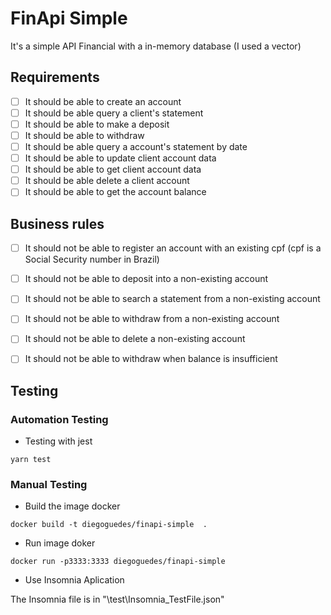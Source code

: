 # FinApi Simple
It's a simple API Financial with a in-memory database (I used a vector)

## Requirements
- [ ] It should be able to create an account
- [ ] It should be able query a client's statement
- [ ] It should be able to make a deposit
- [ ] It should be able to withdraw
- [ ] It should be able query a account's statement by date
- [ ] It should be able to update client account data
- [ ] It should be able to get client account data
- [ ] It should be able delete a client account
- [ ] It should be able to get the account balance

## Business rules
- [ ] It should not be able to register an account with an existing cpf (cpf is a Social Security number in Brazil)
- [ ] It should not be able to deposit into a non-existing account
- [ ] It should not be able to search a statement from a non-existing account
- [ ] It should not be able to withdraw from a non-existing account
- [ ] It should not be able to delete a non-existing account
- [ ] It should not be able to withdraw when balance is insufficient 


## Testing


### Automation Testing 

- Testing with jest

`yarn test`

### Manual Testing

- Build the image docker

`docker build -t diegoguedes/finapi-simple  .`

- Run image doker
  
`docker run -p3333:3333 diegoguedes/finapi-simple`

- Use Insomnia Aplication
  
The Insomnia file is in "\test\Insomnia_TestFile.json"
